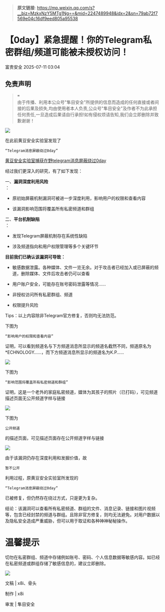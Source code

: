 > **原文链接**: https://mp.weixin.qq.com/s?__biz=MzkxNzY5MTg1Ng==&mid=2247489948&idx=2&sn=79ab72f7569e04c16df9eed805a95538

#  【0day】紧急提醒！你的Telegram私密群组/频道可能被未授权访问！  
 富贵安全   2025-07-11 03:04  
  
## 免责声明  
> ❝  
> 由于传播、利用本公众号"隼目安全"所提供的信息而造成的任何直接或者间接的后果及损失,均由使用者本人负责,公众号"隼目安全"及作者不为此承担任何责任,一旦造成后果请自行承担!如有侵权烦请告知,我们会立即删除并致歉谢谢！  
  
  
![](https://mmbiz.qpic.cn/mmbiz_png/9HKdHo8BvC2iclAicrYMZiaAf3O6mzeibW1LVMcSKUDA5tLEN6ffTM1CfzqRKJk3eNmHrlaXUcZc15niczOzFuNWMFg/640?wx_fmt=png&from=appmsg "")  
  
在此前黄豆安全实验室发现了
```
“Telegram消息屏蔽绕过0day”
```

  
  
[黄豆安全实验室捕获在野telegram消息屏蔽绕过0day](https://mp.weixin.qq.com/s?__biz=MzkzNjczNzEyMw==&mid=2247484417&idx=1&sn=d8b44f163ca18983f7d8ddc3d5b1a589&scene=21#wechat_redirect)  
  
  
经过我们更深入的研究，有了如下发现：  
  
一、**漏洞深度利用风险**  
：  
- 原初始屏蔽机制漏洞可被进一步深度利用，影响用户的权限和查看内容  
  
- 该漏洞影响范围将覆盖所有私密频道和群组  
  
二、**平台机制缺陷**  
：  
- 发现Telegram屏蔽机制存在系统性缺陷  
  
- 涉及频道指向和用户权限管理等多个关键环节  
  
**目前我们已确认该漏洞可导致：**  
- 敏感数据泄露。各种媒体、文件一览无余。对于攻击者已经加入或已屏蔽的频道，删除媒体、文件后攻击者仍可以查看  
  
- 用户账户安全，可能存在账号密码泄露等情况……  
  
- 非授权访问所有私密群组、频道  
  
- 权限提升风险  
  
Tips：以上内容除非Telegram官方修复，否则均无法防范。  
  
下图为
```
“影响用户的权限和查看内容”
```

  
证明，可以看到频道名与下方频道消息所显示的频道名截然不同，频道原名为*ECHNOLOGY……，而下方频道消息所显示的频道名为K.P……  
  
![](https://mmbiz.qpic.cn/mmbiz_png/9HKdHo8BvC2iclAicrYMZiaAf3O6mzeibW1LnxTkGSzmqfL13rfbHRwuEpTFI4lOh5K1KVQDbjEeKfWaibylop3OQ4g/640?wx_fmt=png&from=appmsg "")  
  
下图为
```
“影响范围将覆盖所有私密频道和群组”
```

  
证明，这是一个老外的家庭私密频道，媒体为其孩子的照片（已打码），可见频道描述页面无公开频道字样与链接  
  
![](https://mmbiz.qpic.cn/mmbiz_png/9HKdHo8BvC2iclAicrYMZiaAf3O6mzeibW1LTib8Oibykl5hXLoYfHl4yOAicdiaf169LWyP0hofUTfpM00SUeO4lZ41iag/640?wx_fmt=png&from=appmsg "")  
  
下图为
```
公开频道
```

  
的描述页面，可见描述页面存在公开频道字样与链接  
  
![](https://mmbiz.qpic.cn/mmbiz_png/9HKdHo8BvC2iclAicrYMZiaAf3O6mzeibW1L129GGOOKy1f9o1MZqlCeicUzhcMNW44W9siaDibNur0OVfdCjjOfCc3lQ/640?wx_fmt=png&from=appmsg "")  
  
由于该漏洞仍存在深度利用和发掘价值，故
```
暂不公开
```

  
利用过程，原黄豆安全实验室所发现的
```
“Telegram消息屏蔽绕过0day”
```

  
已被修复，但仍然存在绕过方式，只是更为复杂。  
  
结论：该漏洞可以查看所有私密频道、群组的文件、消息记录、链接和图片视频等，包含已经封禁的频道与群组。且除非官方修复，则均无法避免。对用户数据以及隐私安全造成严重威胁，但可以用于取证和各种神神秘秘操作。  
# 温馨提示  
  
切勿在私密群组、频道中存储例如账号、密码、个人信息数据等敏感内容。如已经在私密频道或群组存储了敏感信息的，建议立即删除。  
  
![](https://mmbiz.qpic.cn/mmbiz_png/9HKdHo8BvC2iclAicrYMZiaAf3O6mzeibW1LjXMzTibQy1puEUBcC0WmLcenpSIhzzhUYLvljjJQowCpicUPX4iaETMwQ/640?wx_fmt=png&from=appmsg "")  
  
  
文稿 | x8i、骨头  
  
制作 | x8i  
  
审发 | 隼目安全  
  
